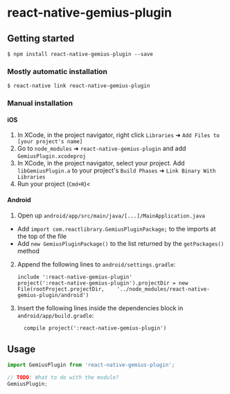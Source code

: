 # react-native-gemius-plugin

## Getting started

`$ npm install react-native-gemius-plugin --save`

### Mostly automatic installation

`$ react-native link react-native-gemius-plugin`

### Manual installation


#### iOS

1. In XCode, in the project navigator, right click `Libraries` ➜ `Add Files to [your project's name]`
2. Go to `node_modules` ➜ `react-native-gemius-plugin` and add `GemiusPlugin.xcodeproj`
3. In XCode, in the project navigator, select your project. Add `libGemiusPlugin.a` to your project's `Build Phases` ➜ `Link Binary With Libraries`
4. Run your project (`Cmd+R`)<

#### Android

1. Open up `android/app/src/main/java/[...]/MainApplication.java`
  - Add `import com.reactlibrary.GemiusPluginPackage;` to the imports at the top of the file
  - Add `new GemiusPluginPackage()` to the list returned by the `getPackages()` method
2. Append the following lines to `android/settings.gradle`:
  	```
  	include ':react-native-gemius-plugin'
  	project(':react-native-gemius-plugin').projectDir = new File(rootProject.projectDir, 	'../node_modules/react-native-gemius-plugin/android')
  	```
3. Insert the following lines inside the dependencies block in `android/app/build.gradle`:
  	```
      compile project(':react-native-gemius-plugin')
  	```


## Usage
```javascript
import GemiusPlugin from 'react-native-gemius-plugin';

// TODO: What to do with the module?
GemiusPlugin;
```
